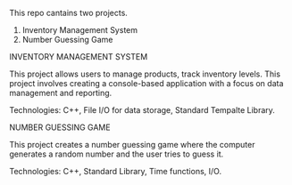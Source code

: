 This repo cantains two projects.
1. Inventory Management System
2. Number Guessing Game

INVENTORY MANAGEMENT SYSTEM

This project allows users to manage products, track inventory levels. This project involves creating a console-based application with a focus on data management and reporting.

Technologies: C++, File I/O for data storage, Standard Tempalte Library.

NUMBER GUESSING GAME

This project creates a number guessing game where the computer generates a random number and the user tries to guess it.

Technologies: C++, Standard Library, Time functions, I/O.
